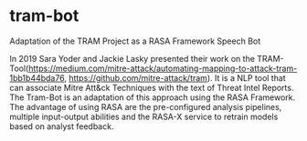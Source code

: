 # tram-bot
Adaptation of the TRAM Project as a RASA Framework Speech Bot

In 2019 Sara Yoder and Jackie Lasky presented their work on the TRAM-Tool(https://medium.com/mitre-attack/automating-mapping-to-attack-tram-1bb1b44bda76, https://github.com/mitre-attack/tram). It is a NLP tool that can associate Mitre Att&ck Techniques with the text of Threat Intel Reports. The Tram-Bot is an adaptation of this approach using the RASA Framework. The advantage of using RASA are the pre-configured analysis pipelines, multiple input-output abilities and the RASA-X service to retrain models based on analyst feedback. 

